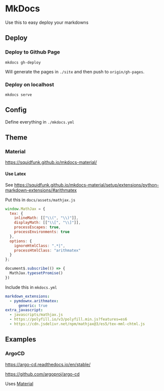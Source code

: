 # MkDocs

Use this to easy deploy your markdowns

## Deploy

### Deploy to Github Page

```
mkdocs gh-deploy
```

Will generate the pages in `./site` and then push to `origin/gh-pages`.

### Deploy on localhost

```
mkdocs serve
```

## Config

Define everything in `./mkdocs.yml`

## Theme

### Material

<https://squidfunk.github.io/mkdocs-material/>

#### Use Latex

See <https://squidfunk.github.io/mkdocs-material/setup/extensions/python-markdown-extensions/#arithmatex>

Put this in `docs/assets/mathjax.js`

```js
window.MathJax = {
  tex: {
    inlineMath: [["\\(", "\\)"]],
    displayMath: [["\\[", "\\]"]],
    processEscapes: true,
    processEnvironments: true
  },
  options: {
    ignoreHtmlClass: ".*|",
    processHtmlClass: "arithmatex"
  }
};

document$.subscribe(() => {
  MathJax.typesetPromise()
})
```

Include this in `mkdocs.yml`

```yml
markdown_extensions:
  - pymdownx.arithmatex:
      generic: true
extra_javascript:
  - javascripts/mathjax.js
  - https://polyfill.io/v3/polyfill.min.js?features=es6
  - https://cdn.jsdelivr.net/npm/mathjax@3/es5/tex-mml-chtml.js
```

## Examples

### ArgoCD

<https://argo-cd.readthedocs.io/en/stable/>

<https://github.com/argoproj/argo-cd>

Uses [Material](#Material)